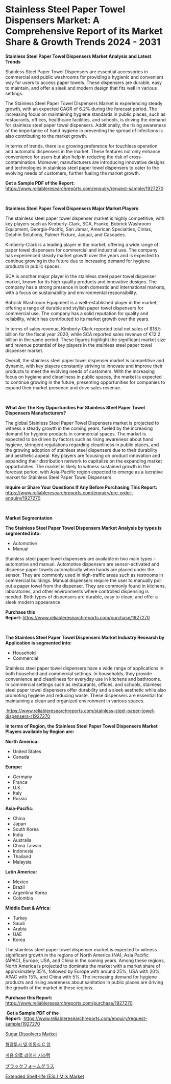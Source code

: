 <p><h1>Stainless Steel Paper Towel Dispensers Market: A Comprehensive Report of its Market Share & Growth Trends 2024 - 2031</h1></p><p><strong>Stainless Steel Paper Towel Dispensers Market Analysis and Latest Trends</strong></p>
<p><p>Stainless Steel Paper Towel Dispensers are essential accessories in commercial and public washrooms for providing a hygienic and convenient way for users to access paper towels. These dispensers are durable, easy to maintain, and offer a sleek and modern design that fits well in various settings.</p><p>The Stainless Steel Paper Towel Dispensers Market is experiencing steady growth, with an expected CAGR of 6.2% during the forecast period. The increasing focus on maintaining hygiene standards in public places, such as restaurants, offices, healthcare facilities, and schools, is driving the demand for stainless steel paper towel dispensers. Additionally, the rising awareness of the importance of hand hygiene in preventing the spread of infections is also contributing to the market growth.</p><p>In terms of trends, there is a growing preference for touchless operation and automatic dispensers in the market. These features not only enhance convenience for users but also help in reducing the risk of cross-contamination. Moreover, manufacturers are introducing innovative designs and technologies in stainless steel paper towel dispensers to cater to the evolving needs of customers, further fueling the market growth.</p></p>
<p><strong>Get a Sample PDF of the Report:&nbsp;</strong> <a href="https://www.reliableresearchreports.com/enquiry/request-sample/1927270">https://www.reliableresearchreports.com/enquiry/request-sample/1927270</a></p>
<p>&nbsp;</p>
<p><strong>Stainless Steel Paper Towel Dispensers Major Market Players</strong></p>
<p><p>The stainless steel paper towel dispenser market is highly competitive, with key players such as Kimberly-Clark, SCA, Franke, Bobrick Washroom Equipment, Georgia-Pacific, San Jamar, American Specialties, Cintas, Dolphin Solutions, Palmer Fixture, Jaquar, and Cascades. </p><p>Kimberly-Clark is a leading player in the market, offering a wide range of paper towel dispensers for commercial and industrial use. The company has experienced steady market growth over the years and is expected to continue growing in the future due to increasing demand for hygiene products in public spaces.</p><p>SCA is another major player in the stainless steel paper towel dispenser market, known for its high-quality products and innovative designs. The company has a strong presence in both domestic and international markets, with a focus on sustainability and environmental responsibility.</p><p>Bobrick Washroom Equipment is a well-established player in the market, offering a range of durable and stylish paper towel dispensers for commercial use. The company has a solid reputation for quality and reliability, which has contributed to its market growth over the years.</p><p>In terms of sales revenue, Kimberly-Clark reported total net sales of $18.5 billion for the fiscal year 2020, while SCA reported sales revenue of €12.2 billion in the same period. These figures highlight the significant market size and revenue potential of key players in the stainless steel paper towel dispenser market.</p><p>Overall, the stainless steel paper towel dispenser market is competitive and dynamic, with key players constantly striving to innovate and improve their products to meet the evolving needs of customers. With the increasing focus on hygiene and cleanliness in public spaces, the market is expected to continue growing in the future, presenting opportunities for companies to expand their market presence and drive sales revenue.</p></p>
<p>&nbsp;</p>
<p><strong>What Are The Key Opportunities For Stainless Steel Paper Towel Dispensers Manufacturers?</strong></p>
<p><p>The global Stainless Steel Paper Towel Dispensers market is projected to witness a steady growth in the coming years, fueled by the increasing demand for hygiene products in commercial spaces. The market is expected to be driven by factors such as rising awareness about hand hygiene, stringent regulations regarding cleanliness in public places, and the growing adoption of stainless steel dispensers due to their durability and aesthetic appeal. Key players are focusing on product innovation and expanding their distribution network to capitalize on the expanding market opportunities. The market is likely to witness sustained growth in the forecast period, with Asia-Pacific region expected to emerge as a lucrative market for Stainless Steel Paper Towel Dispensers.</p></p>
<p><strong>Inquire or Share Your Questions If Any Before Purchasing This Report:</strong> <a href="https://www.reliableresearchreports.com/enquiry/pre-order-enquiry/1927270">https://www.reliableresearchreports.com/enquiry/pre-order-enquiry/1927270</a></p>
<p>&nbsp;</p>
<p><strong>Market Segmentation</strong></p>
<p><strong>The Stainless Steel Paper Towel Dispensers Market Analysis by types is segmented into:</strong></p>
<p><ul><li>Automotive</li><li>Manual</li></ul></p>
<p><p>Stainless steel paper towel dispensers are available in two main types - automotive and manual. Automotive dispensers are sensor-activated and dispense paper towels automatically when hands are placed under the sensor. They are commonly used in high-traffic areas such as restrooms in commercial buildings. Manual dispensers require the user to manually pull out a paper towel from the dispenser. They are commonly found in kitchens, laboratories, and other environments where controlled dispensing is needed. Both types of dispensers are durable, easy to clean, and offer a sleek modern appearance.</p></p>
<p><strong>Purchase this Report:&nbsp;</strong><a href="https://www.reliableresearchreports.com/purchase/1927270">https://www.reliableresearchreports.com/purchase/1927270</a></p>
<p>&nbsp;</p>
<p><strong>The Stainless Steel Paper Towel Dispensers Market Industry Research by Application is segmented into:</strong></p>
<p><ul><li>Household</li><li>Commercial</li></ul></p>
<p><p>Stainless steel paper towel dispensers have a wide range of applications in both household and commercial settings. In households, they provide convenience and cleanliness for everyday use in kitchens and bathrooms. In commercial settings such as restaurants, offices, and schools, stainless steel paper towel dispensers offer durability and a sleek aesthetic while also promoting hygiene and reducing waste. These dispensers are essential for maintaining a clean and organized environment in various spaces.</p></p>
<p><a href="https://www.reliableresearchreports.com/stainless-steel-paper-towel-dispensers-r1927270">&nbsp;https://www.reliableresearchreports.com/stainless-steel-paper-towel-dispensers-r1927270</a></p>
<p><strong>In terms of Region, the Stainless Steel Paper Towel Dispensers Market Players available by Region are:</strong></p>
<p>
    <p> <strong> North America: </strong>
        <ul>
            <li>United States</li>
            <li>Canada</li>
        </ul>
        </p> 
    <p> <strong> Europe: </strong>
        <ul>
            <li>Germany</li>
            <li>France</li>
            <li>U.K.</li>
            <li>Italy</li>
            <li>Russia</li>
        </ul>
        </p> 
    <p> <strong> Asia-Pacific: </strong>
        <ul>
            <li>China</li>
            <li>Japan</li>
            <li>South Korea</li>
            <li>India</li>
            <li>Australia</li>
            <li>China Taiwan</li>
            <li>Indonesia</li>
            <li>Thailand</li>
            <li>Malaysia</li>
        </ul>
        </p> 
    <p> <strong> Latin America: </strong>
        <ul>
            <li>Mexico</li>
            <li>Brazil</li>
            <li>Argentina Korea</li>
            <li>Colombia</li>
        </ul>
        </p> 
    <p> <strong> Middle East & Africa: </strong>
        <ul>
            <li>Turkey</li>
            <li>Saudi</li>
            <li>Arabia</li>
            <li>UAE</li>
            <li>Korea</li>
        </ul>
    </p>
    </p>
<p><p>The stainless steel paper towel dispenser market is expected to witness significant growth in the regions of North America (NA), Asia Pacific (APAC), Europe, USA, and China in the coming years. Among these regions, North America is projected to dominate the market with a market share of approximately 35%, followed by Europe with around 25%, USA with 20%, APAC with 15%, and China with 5%. The increasing demand for hygiene products and rising awareness about sanitation in public places are driving the growth of the market in these regions.</p></p>
<p><strong>Purchase this Report: </strong><a href="https://www.reliableresearchreports.com/purchase/1927270">https://www.reliableresearchreports.com/purchase/1927270</a></p>
<p>&nbsp;<strong>Get a Sample PDF of the Report:&nbsp;&nbsp;</strong><a href="https://www.reliableresearchreports.com/enquiry/request-sample/1927270">https://www.reliableresearchreports.com/enquiry/request-sample/1927270</a></p>
<p><strong></strong></p>
<p><p><a href="https://github.com/AdrianaPaucek2023/Market-Research-Report-List-1/blob/main/sugar-dissolvers-market.md">Sugar Dissolvers Market</a></p><p><a href="https://github.com/KellyLyncyh543964/Market-Research-Report-List-2/blob/main/5440737125266.md">형광투시 및 이동식 C 암</a></p><p><a href="https://github.com/rcabello548/Market-Research-Report-List-1/blob/main/9260933125267.md">미용 의료 레이저 시스템</a></p><p><a href="https://github.com/tubbs463/Market-Research-Report-List-1/blob/main/5384823116521.md">ブラックフォームグラス</a></p><p><a href="https://issuu.com/reportprime-2/docs/extended-shelf-life-esl-milk-market-size-2030.pptx">Extended Shelf-life (ESL) Milk Market</a></p></p>